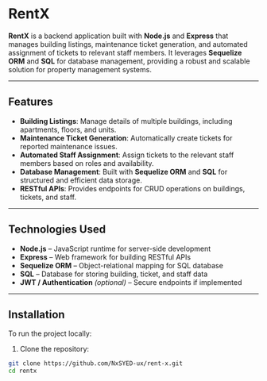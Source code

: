 # RentX

**RentX** is a backend application built with **Node.js** and **Express** that manages building listings, maintenance ticket generation, and automated assignment of tickets to relevant staff members. It leverages **Sequelize ORM** and **SQL** for database management, providing a robust and scalable solution for property management systems.

---

## Features

- **Building Listings**: Manage details of multiple buildings, including apartments, floors, and units.
- **Maintenance Ticket Generation**: Automatically create tickets for reported maintenance issues.
- **Automated Staff Assignment**: Assign tickets to the relevant staff members based on roles and availability.
- **Database Management**: Built with **Sequelize ORM** and **SQL** for structured and efficient data storage.
- **RESTful APIs**: Provides endpoints for CRUD operations on buildings, tickets, and staff.

---

## Technologies Used

- **Node.js** – JavaScript runtime for server-side development
- **Express** – Web framework for building RESTful APIs
- **Sequelize ORM** – Object-relational mapping for SQL database
- **SQL** – Database for storing building, ticket, and staff data
- **JWT / Authentication** *(optional)* – Secure endpoints if implemented

---

## Installation

To run the project locally:

1. Clone the repository:

```bash
git clone https://github.com/NxSYED-ux/rent-x.git
cd rentx
